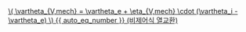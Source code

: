 <a href="/eco2_guide_center/1.%20ECO2%20Logic%20Guide/Hee1_Equation_List.html" class="equation-link" target="_blank" rel="noopener noreferrer">
  \( \vartheta_{V,mech} = \vartheta_e + \eta_{V,mech} \cdot (\vartheta_i - \vartheta_e) \) {{ auto_eq_number }} <span class="note">(비제어식 열교환)</span>
</a>
